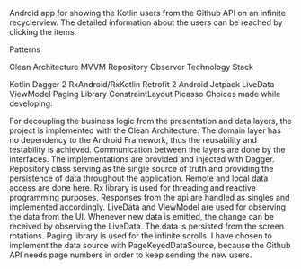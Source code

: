 Android app for showing the Kotlin users from the Github API on an infinite recyclerview. The detailed information about the users can be reached by clicking the items.

Patterns

Clean Architecture
MVVM
Repository
Observer
Technology Stack

Kotlin
Dagger 2
RxAndroid/RxKotlin
Retrofit 2
Android Jetpack
LiveData
ViewModel
Paging Library
ConstraintLayout
Picasso
Choices made while developing:

For decoupling the business logic from the presentation and data layers, the project is implemented with the Clean Architecture.
The domain layer has no dependency to the Android Framework, thus the reusability and testability is achieved.
Communication between the layers are done by the interfaces. The implementations are provided and injected with Dagger.
Repository class serving as the single source of truth and providing the persistence of data throughout the application.
Remote and local data access are done here.
Rx library is used for threading and reactive programming purposes.
Responses from the api are handled as singles and implemented accordingly.
LiveData and ViewModel are used for observing the data from the UI.
Whenever new data is emitted, the change can be received by observing the LiveData.
The data is persisted from the screen rotations.
Paging library is used for the infinite scrolls.
I have chosen to implement the data source with PageKeyedDataSource, because the Github API needs page numbers in order to keep sending the new users.